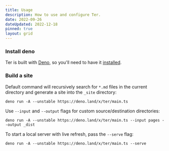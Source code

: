 ```yaml
---
title: Usage
description: How to use and configure Ter.
date: 2022-09-26
dateUpdated: 2022-12-18
pinned: true
layout: grid
---
```


### Install deno

Ter is built with [Deno](https://deno.land/), so you'll need to have it
[installed](https://deno.land/manual/getting_started/installation).

### Build a site

Default command will recursively search for `*.md` files in the current
directory and generate a site into the `_site` directory:

```
deno run -A --unstable https://deno.land/x/ter/main.ts
```

Use `--input` and `--output` flags for custom source/destination directories:

```
deno run -A --unstable https://deno.land/x/ter/main.ts --input pages --output _dist
```

To start a local server with live refresh, pass the `--serve` flag:

```
deno run -A --unstable https://deno.land/x/ter/main.ts --serve
```
